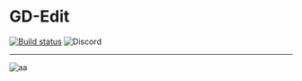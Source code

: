 # GD-Edit
[![Build status](https://ci.appveyor.com/api/projects/status/rr383gfmmby75c2p?svg=true)](https://ci.appveyor.com/project/AltenGD/gd-edit) 
![Discord](https://discordapp.com/api/guilds/467885469108142100/widget.png?style=shield)

---
![aa](https://discordapp.com/api/guilds/467885469108142100/widget.png?style=banner2)
